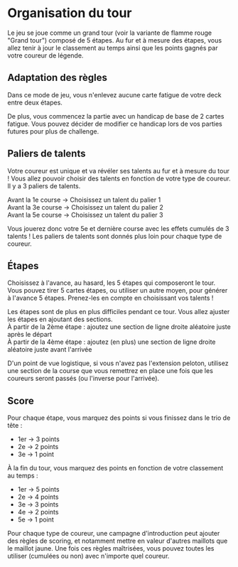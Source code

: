 # Organisation du tour

Le jeu se joue comme un grand tour (voir la variante de flamme rouge "Grand tour") composé de 5 étapes. Au fur et à mesure des étapes, vous allez tenir à jour le classement au temps ainsi que les points gagnés par votre coureur de légende.

## Adaptation des règles

Dans ce mode de jeu, vous n'enlevez aucune carte fatigue de votre deck entre deux étapes.

De plus, vous commencez la partie avec un handicap de base de 2 cartes fatigue. Vous pouvez décider de modifier ce handicap lors de vos parties futures pour plus de challenge.

## Paliers de talents

Votre coureur est unique et va révéler ses talents au fur et à mesure du tour ! Vous allez pouvoir choisir des talents en fonction de votre type de coureur. Il y a 3 paliers de talents.

Avant la 1e course -> Choisissez un talent du palier 1  
Avant la 3e course -> Choisissez un talent du palier 2  
Avant la 5e course -> Choisissez un talent du palier 3  

Vous jouerez donc votre 5e et dernière course avec les effets cumulés de 3 talents !
Les paliers de talents sont donnés plus loin pour chaque type de coureur.

## Étapes

Choisissez à l'avance, au hasard, les 5 étapes qui composeront le tour. Vous pouvez tirer 5 cartes étapes, ou utiliser un autre moyen, pour générer à l'avance 5 étapes. Prenez-les en compte en choisissant vos talents !

Les étapes sont de plus en plus difficiles pendant ce tour. Vous allez ajuster les étapes en ajoutant des sections.  
À partir de la 2ème étape : ajoutez une section de ligne droite aléatoire juste après le départ  
À partir de la 4ème étape : ajoutez (en plus) une section de ligne droite aléatoire juste avant l'arrivée

D'un point de vue logistique, si vous n'avez pas l'extension peloton, utilisez une section de la course que vous remettrez en place une fois que les coureurs seront passés (ou l'inverse pour l'arrivée).

## Score

Pour chaque étape, vous marquez des points si vous finissez dans le trio de tête :
- 1er -> 3 points
- 2e  -> 2 points
- 3e  -> 1 point

À la fin du tour, vous marquez des points en fonction de votre classement au temps :
- 1er -> 5 points
- 2e  -> 4 points
- 3e  -> 3 points
- 4e  -> 2 points
- 5e  -> 1 point

Pour chaque type de coureur, une campagne d'introduction peut ajouter des règles de scoring, et notamment mettre en valeur d'autres maillots que le maillot jaune. Une fois ces règles maîtrisées, vous pouvez toutes les utiliser (cumulées ou non) avec n'importe quel coureur.

